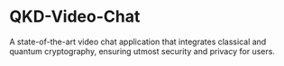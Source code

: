 # QKD-Video-Chat
A state-of-the-art video chat application that integrates classical and quantum cryptography, ensuring utmost security and privacy for users.
